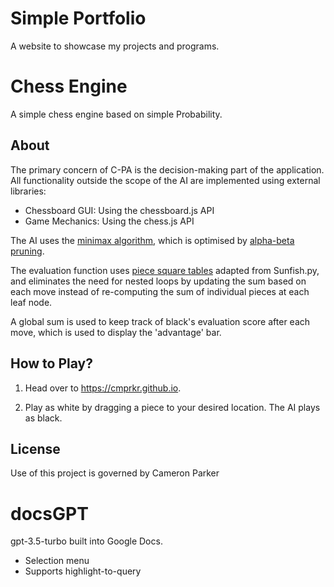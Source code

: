 # Simple Portfolio
A website to showcase my projects and programs.

# Chess Engine
A simple chess engine based on simple Probability.

## About
The primary concern of C-PA is the decision-making part of the application. All functionality outside the scope of the AI are implemented using external libraries:
- Chessboard GUI: Using the chessboard.js API
- Game Mechanics: Using the chess.js API

The AI uses the [minimax algorithm](https://en.wikipedia.org/wiki/Minimax), which is optimised by [alpha-beta pruning](https://en.wikipedia.org/wiki/Alpha%E2%80%93beta_pruning). 

The evaluation function uses [piece square tables](https://www.chessprogramming.org/Piece-Square_Tables) adapted from Sunfish.py, and eliminates the need for nested loops by updating the sum based on each move instead of re-computing the sum of individual pieces at each leaf node.

A global sum is used to keep track of black's evaluation score after each move, which is used to display the 'advantage' bar. 

## How to Play?
1. Head over to https://cmprkr.github.io.

2. Play as white by dragging a piece to your desired location. The AI plays as black.

## License
Use of this project is governed by Cameron Parker

# docsGPT
gpt-3.5-turbo built into Google Docs.
- Selection menu
- Supports highlight-to-query

